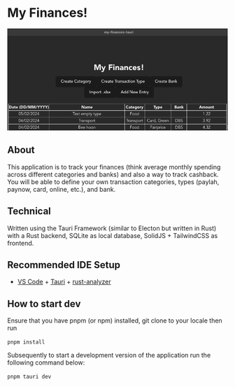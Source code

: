 # My Finances!

![sample image](sample.png)

## About

This application is to track your finances (think average monthly spending across different categories and banks) and also a way to track cashback. You will be able to define your own transaction categories, types (paylah, paynow, card, online, etc.), and bank.

## Technical

Written using the Tauri Framework (similar to Electon but written in Rust) with a Rust backend, SQLite as local database, SolidJS + TailwindCSS as frontend.

## Recommended IDE Setup

- [VS Code](https://code.visualstudio.com/) + [Tauri](https://marketplace.visualstudio.com/items?itemName=tauri-apps.tauri-vscode) + [rust-analyzer](https://marketplace.visualstudio.com/items?itemName=rust-lang.rust-analyzer)

## How to start dev

Ensure that you have pnpm (or npm) installed, git clone to your locale then run

`pnpm install`

Subsequently to start a development version of the application run the following command below:

`pnpm tauri dev`
